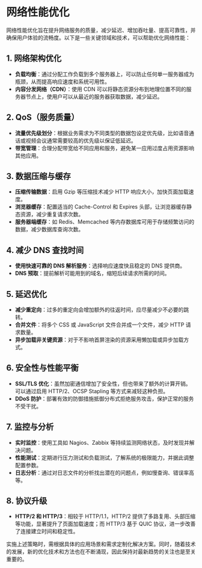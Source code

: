 # 网络性能优化

网络性能优化旨在提升网络服务的质量，减少延迟、增加吞吐量、提高可靠性，并确保用户体验的流畅度。以下是一些关键领域和技术，可以帮助优化网络性能：

## 1. 网络架构优化

- **负载均衡**：通过分配工作负载到多个服务器上，可以防止任何单一服务器成为瓶颈，从而提高响应速度和系统可用性。
- **内容分发网络（CDN）**：使用 CDN 可以将静态资源分布到地理位置不同的服务器节点上，使用户可以从最近的服务器获取数据，减少延迟。

## 2. QoS（服务质量）

- **流量优先级划分**：根据业务需求为不同类型的数据包设定优先级，比如语音通话或视频会议通常需要较高的优先级以保证低延迟。
- **带宽管理**：合理分配带宽给不同应用和服务，避免某一应用过度占用资源影响其他应用。

## 3. 数据压缩与缓存

- **压缩传输数据**：启用 Gzip 等压缩技术减少 HTTP 响应大小，加快页面加载速度。
- **浏览器缓存**：配置适当的 Cache-Control 和 Expires 头部，让浏览器缓存静态资源，减少重复请求次数。
- **服务器端缓存**：如 Redis、Memcached 等内存数据库可用于存储频繁访问的数据，减少数据库查询次数。

## 4. 减少 DNS 查找时间

- **使用快速可靠的 DNS 解析服务**：选择响应速度快且稳定的 DNS 提供商。
- **DNS 预取**：提前解析可能用到的域名，缩短后续请求所需的时间。

## 5. 延迟优化

- **减少重定向**：过多的重定向会增加额外的往返时间，应尽量减少不必要的跳转。
- **合并文件**：将多个 CSS 或 JavaScript 文件合并成一个文件，减少 HTTP 请求数量。
- **异步加载非关键资源**：对于不影响首屏渲染的资源采用懒加载或异步加载方式。

## 6. 安全性与性能平衡

- **SSL/TLS 优化**：虽然加密通信增加了安全性，但也带来了额外的计算开销。可以通过启用 HTTP/2、OCSP Stapling 等方式来减轻这种负担。
- **DDoS 防护**：部署有效的防御措施抵御分布式拒绝服务攻击，保护正常的服务不受干扰。

## 7. 监控与分析

- **实时监控**：使用工具如 Nagios、Zabbix 等持续监测网络状态，及时发现并解决问题。
- **性能测试**：定期进行压力测试和负载测试，了解系统的极限能力，并据此调整配置参数。
- **日志分析**：通过对日志文件的分析找出潜在的问题点，例如慢查询、错误率高等。

## 8. 协议升级

- **HTTP/2 和 HTTP/3**：相较于 HTTP/1.1，HTTP/2 提供了多路复用、头部压缩等功能，显著提升了页面加载速度；而 HTTP/3 基于 QUIC 协议，进一步改善了连接建立时间和稳定性。

实施上述策略时，需根据具体的应用场景和需求定制化解决方案。同时，随着技术的发展，新的优化技术和方法也在不断涌现，因此保持对最新趋势的关注也是至关重要的。
